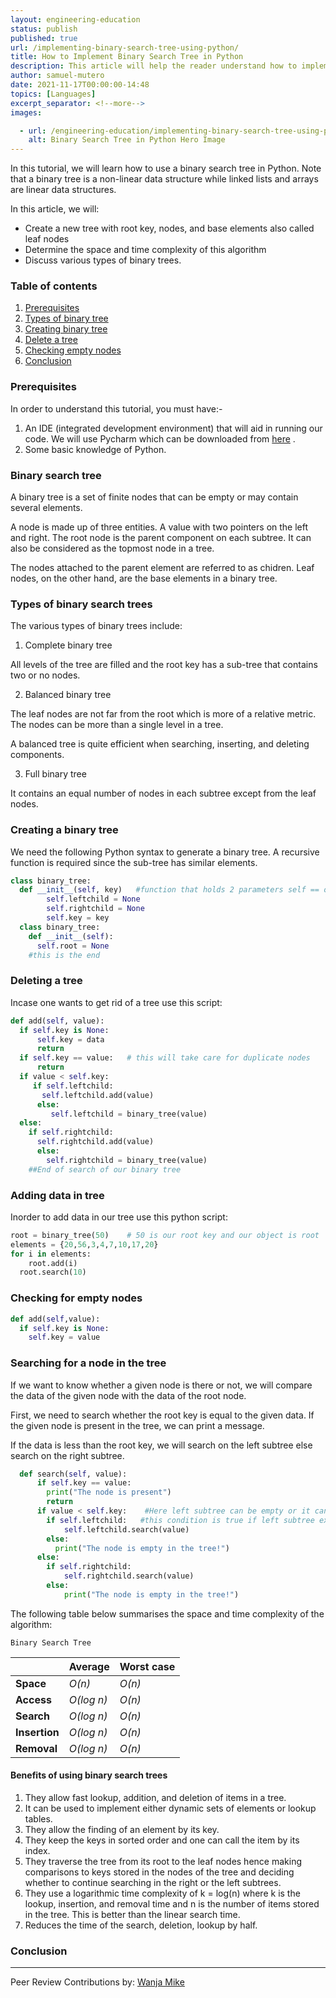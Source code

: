 ```yaml
---
layout: engineering-education
status: publish
published: true
url: /implementing-binary-search-tree-using-python/
title: How to Implement Binary Search Tree in Python
description: This article will help the reader understand how to implement binary search tree in Python.
author: samuel-mutero
date: 2021-11-17T00:00:00-14:48
topics: [Languages]
excerpt_separator: <!--more-->
images:

  - url: /engineering-education/implementing-binary-search-tree-using-python/hero.jpg
    alt: Binary Search Tree in Python Hero Image
---
```

In this tutorial, we will learn how to use a binary search tree in Python. Note that a binary tree is a non-linear data structure while linked lists and arrays are linear data structures.
<!--more-->
In this article, we will:
- Create a new tree with root key, nodes, and base elements also called leaf nodes
- Determine the space and time complexity of this algorithm
- Discuss various types of binary trees.

### Table of contents
1. [Prerequisites](#prerequisites)
2. [Types of binary tree](#types-of-binary-search-trees)
3. [Creating binary tree](#creating-a-tree)
4. [Delete a tree](#deleting-a-tree)
5. [Checking empty nodes](#checking-for-empty-nodes)
7. [Conclusion](#conclusion)

### Prerequisites
In order to understand this tutorial, you must have:- 
1. An IDE (integrated development environment) that will aid in running our code. We will use Pycharm which can be downloaded from [here](https://www.jetbrains.com/pycharm/download) .
2. Some basic knowledge of Python.

### Binary search tree
A binary tree is a set of finite nodes that can be empty or may contain several elements.

A node is made up of three entities. A value with two pointers on the left and right.
The root node is the parent component on each subtree. It can also be considered as the topmost node in a tree.

The nodes attached to the parent element are referred to as chidren. Leaf nodes, on the other hand, are the base elements in a binary tree.

### Types of binary search trees
The various types of binary trees include:

1. Complete binary tree

All levels of the tree are filled and the root key has a sub-tree that contains two or no nodes.

2. Balanced binary tree

The leaf nodes are not far from the root which is more of a relative metric. The nodes can be more than a single level in a tree.

A balanced tree is quite efficient when searching, inserting, and deleting components.

3. Full binary tree

It contains an equal number of nodes in each subtree except from the leaf nodes.

### Creating a binary tree
We need the following Python syntax to generate a binary tree. A recursive function is required since the sub-tree has similar elements.

```python
class binary_tree:
  def __init__(self, key)   #function that holds 2 parameters self == object of class
        self.leftchild = None
        self.rightchild = None
        self.key = key
  class binary_tree:
    def __init__(self):
      self.root = None
    #this is the end 
```

### Deleting a tree
Incase one wants to get rid of a tree use this script:

```python
def add(self, value):
  if self.key is None:
      self.key = data
      return
  if self.key == value:   # this will take care for duplicate nodes
      return              
  if value < self.key:
     if self.leftchild:
       self.leftchild.add(value)
      else:
         self.leftchild = binary_tree(value)
  else:
    if self.rightchild:
      self.rightchild.add(value)
      else:
        self.rightchild = binary_tree(value)
    ##End of search of our binary tree
```

### Adding data in tree 
Inorder to add data in our tree use this python script: 

```python
root = binary_tree(50)    # 50 is our root key and our object is root
elements = {20,56,3,4,7,10,17,20}
for i in elements:
    root.add(i)
  root.search(10)
```

### Checking for empty nodes

```python
def add(self,value):
  if self.key is None:
    self.key = value
```

### Searching for a node in the tree
If we want to know whether a given node is there or not, we will compare the data of the given node with the data of the root node.

First, we need to search whether the root key is equal to the given data. If the given node is present in the tree, we can print a message.

If the data is less than the root key, we will search on the left subtree else search on the right subtree.

```python
  def search(self, value):
      if self.key == value:
        print("The node is present")
        return
      if value < self.key:    #Here left subtree can be empty or it can contain one or more nodes
        if self.leftchild:   #this condition is true if left subtree exists
            self.leftchild.search(value)
        else:
          print("The node is empty in the tree!")
      else:
        if self.rightchild:
            self.rightchild.search(value)
        else: 
            print("The node is empty in the tree!")          
```

The following table below summarises the space and time complexity of the algorithm:

    Binary Search Tree
|     | Average  | Worst case|
|:--- | :--- | :---|
|**Space**| *O(n)*|*O(n)*|
**Access** |*O(log n)* |*O(n)* 
**Search** |*O(log n)* |*O(n)*
**Insertion** |*O(log n)* |*O(n)*
**Removal** |*O(log n)* |*O(n)*

#### Benefits of using binary search trees 
1. They allow fast lookup, addition, and deletion of items in a tree.
2. It can be used to implement either dynamic sets of elements or lookup tables.
3. They allow the finding of an element by its key.
4. They keep the keys in sorted order and one can call the item by its index.
5. They traverse the tree from its root to the leaf nodes hence making comparisons to keys stored in the nodes of the tree and deciding whether to continue searching in the right or the left subtrees.
6. They use a logarithmic time complexity of k = log(n) where k is the lookup, insertion, and removal time and n is the number of items stored in the tree. This is better than the linear search time.
7. Reduces the time of the search, deletion, lookup by half.

### Conclusion


---
Peer Review Contributions by: [Wanja Mike](/engineering-education/authors/michael-barasa/)